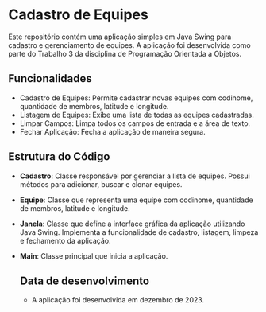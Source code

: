 # Cadastro de Equipes

Este repositório contém uma aplicação simples em Java Swing para cadastro e gerenciamento de equipes. A aplicação foi desenvolvida como parte do Trabalho 3 da disciplina de Programação Orientada a Objetos. 
## Funcionalidades

- Cadastro de Equipes: Permite cadastrar novas equipes com codinome, quantidade de membros, latitude e longitude.
- Listagem de Equipes: Exibe uma lista de todas as equipes cadastradas.
- Limpar Campos: Limpa todos os campos de entrada e a área de texto.
- Fechar Aplicação: Fecha a aplicação de maneira segura.

## Estrutura do Código

- **Cadastro**: Classe responsável por gerenciar a lista de equipes. Possui métodos para adicionar, buscar e clonar equipes.
- **Equipe**: Classe que representa uma equipe com codinome, quantidade de membros, latitude e longitude.
- **Janela**: Classe que define a interface gráfica da aplicação utilizando Java Swing. Implementa a funcionalidade de cadastro, listagem, limpeza e fechamento da aplicação.
- **Main**: Classe principal que inicia a aplicação.

  ## Data de desenvolvimento
  - A aplicação foi desenvolvida em dezembro de 2023. 
